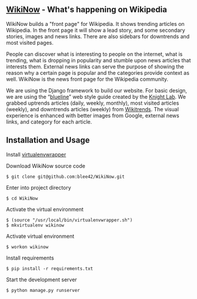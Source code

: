 ## [WikiNow](http://testwikinow.herokuapp.com/) - What's happening on Wikipedia
WikiNow builds a "front page" for Wikipedia. It shows trending articles on Wikipedia. In the front page it will show a lead story, and some secondary stories, images and news links. There are also sidebars for downtrends and most visited pages. 

People can discover what is interesting to people on the internet, what is trending, what is dropping in popularity and stumble upon news articles that interests them. External news links can serve the purpose of showing the reason why a certain page is popular and the categories provide context as well. WikiNow is the news front page for the Wikipedia community.

We are using the Django framework to build our website. For basic design, we are using the “[blueline](http://blueline.knightlab.com/)” web style guide created by the [Knight Lab](http://knightlab.northwestern.edu/). We grabbed uptrends articles (daily, weekly, monthly), most visited articles (weekly), and downtrends articles (weekly) from [Wikitrends](http://tools.wmflabs.org/wikitrends/english-uptrends-this-week.html). The visual experience is enhanced with better images from Google, external news links, and category for each article. 

## Installation and Usage

Install [virtualenvwrapper](http://virtualenvwrapper.readthedocs.org/en/latest/)

	
Download WikiNow source code
```console
$ git clone git@github.com:blee42/WikiNow.git
```
Enter into project directory
```console
$ cd WikiNow
```
Activate the virtual environment
```console
$ (source "/usr/local/bin/virtualenvwrapper.sh") 
$ mkvirtualenv wikinow
```
Activate virtual environment
```console
$ workon wikinow
```    
Install requirements
```console
$ pip install -r requirements.txt
```    
Start the development server
```console
$ python manage.py runserver
```    





